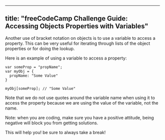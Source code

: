 
---
title: "freeCodeCamp Challenge Guide: Accessing Objects Properties with Variables"
---

Another use of bracket notation on objects is to use a variable to access a property. This can be very useful for iterating through lists of the object properties or for doing the lookup.

Here is an example of using a variable to access a property:

    var someProp = "propName";
    var myObj = {
      propName: "Some Value"
    }

    myObj[someProp]; // "Some Value"

Note that we do not use quotes around the variable name when using it to access the property because we are using the value of the variable, not the name.

Note: when you are coding, make sure you have a positive attitude, being negative will block you from getting solutions.

This will help you! be sure to always take a break!

